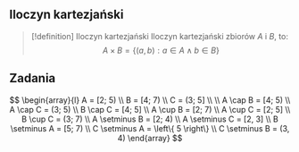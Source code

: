 ## Iloczyn kartezjański
>[!definition] Iloczyn kartezjański
>Iloczyn kartezjański zbiorów $A$ i $B$, to:
>$$
A \times B = \left\{ (a, b): a \in A \wedge b \in B \right\} 
>$$

## Zadania
$$
\begin{array}{l}
A = [2; 5) \\
B = [4; 7) \\
C = (3; 5] \\
 \\
A \cap B = [4; 5) \\
A \cap C = (3; 5) \\
B \cap C = [4; 5]  \\
A \cup B = [2; 7) \\
A \cup C = [2; 5] \\
B \cup C = (3; 7) \\
A \setminus B = [2; 4)  \\
A \setminus C = [2, 3] \\
B \setminus A = [5; 7)  \\
C \setminus A = \left\{ 5 \right\}  \\
C \setminus B = (3, 4)
\end{array}
$$
